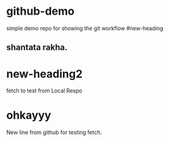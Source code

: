 # github-demo
simple demo repo for showing the git workflow
#new-heading
## shantata rakha.
# new-heading2

fetch to test from Local Respo
# ohkayyy
New line from github for testing fetch.